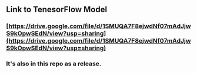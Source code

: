 ## Link to TenesorFlow Model
### [https://drive.google.com/file/d/1SMUQA7F8ejwdNf07mAdJjwS9kOpwSEdN/view?usp=sharing](https://drive.google.com/file/d/1SMUQA7F8ejwdNf07mAdJjwS9kOpwSEdN/view?usp=sharing)

### It's also in this repo as a release. 